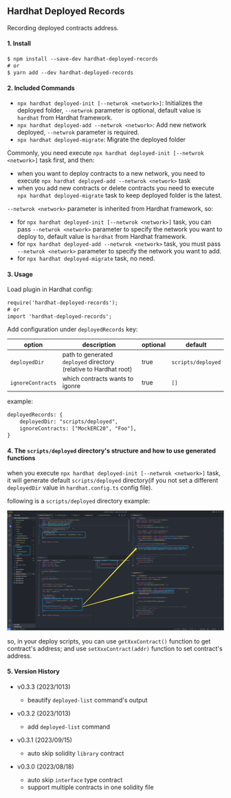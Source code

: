 ## Hardhat Deployed Records

Recording deployed contracts address.

#### 1. Install

```
$ npm install --save-dev hardhat-deployed-records
# or
$ yarn add --dev hardhat-deployed-records
```

#### 2. Included Commands

- `npx hardhat deployed-init [--netwrok <network>]`: Initializes the deployed folder, `--netwrok` parameter is optional, default value is `hardhat` from Hardhat framework.
- `npx hardhat deployed-add --netwrok <network>`: Add new network deployed, `--netwrok` parameter is required.
- `npx hardhat deployed-migrate`: Migrate the deployed folder

Commonly, you need execute `npx hardhat deployed-init [--netwrok <network>]` task first, and then:
- when you want to deploy contracts to a new network, you need to execute `npx hardhat deployed-add --netwrok <network>` task
- when you add new contracts or delete contracts you need to execute `npx hardhat deployed-migrate` task to keep deployed folder is the latest.

`--netwrok <network>` parameter is inherited from Hardhat framework, so:
* for `npx hardhat deployed-init [--netwrok <network>]` task, you can pass `--netwrok <network>` parameter to specify the network you want to deploy to, default value is `hardhat` from Hardhat framework.
* for `npx hardhat deployed-add --netwrok <network>` task, you must pass `--netwrok <network>` parameter to specify the network you want to add.
* for `npx hardhat deployed-migrate` task, no need.

#### 3. Usage

Load plugin in Hardhat config:

```
require('hardhat-deployed-records');
# or
import 'hardhat-deployed-records';
```

Add configuration under `deployedRecords` key:

| option            | description                                                       | optional | default            |
|-------------------|-------------------------------------------------------------------|----------|--------------------|
| `deployedDir`     | path to generated `deployed` directory (relative to Hardhat root) | true     | `scripts/deployed` |
| `ignoreContracts` | which contracts wants to igonre                                   | true     | `[]`               |

example:

```
deployedRecords: {
    deployedDir: "scripts/deployed",
    ignoreContracts: ["MockERC20", "Foo"],
}
```

#### 4. The `scripts/deployed` directory's structure and how to use generated functions

when you execute `npx hardhat deployed-init [--netwrok <network>]` task, it will generate default `scripts/deployed` directory(if you not set a different `deployedDir` value in `hardhat.config.ts` config file).

following is a `scripts/deployed` directory example:

![](demo.png)

so, in your deploy scripts, you can use `getXxxContract()` function to get contract's address; and use `setXxxContract(addr)` function to set contract's address.

#### 5. Version History

- v0.3.3 (2023/1013)
  - beautify `deployed-list` command's output

- v0.3.2 (2023/1013)
  - add `deployed-list` command

- v0.3.1 (2023/09/15)
  - auto skip solidity `library` contract

- v0.3.0 (2023/08/18)
    - auto skip `interface` type contract
    - support multiple contracts in one solidity file
